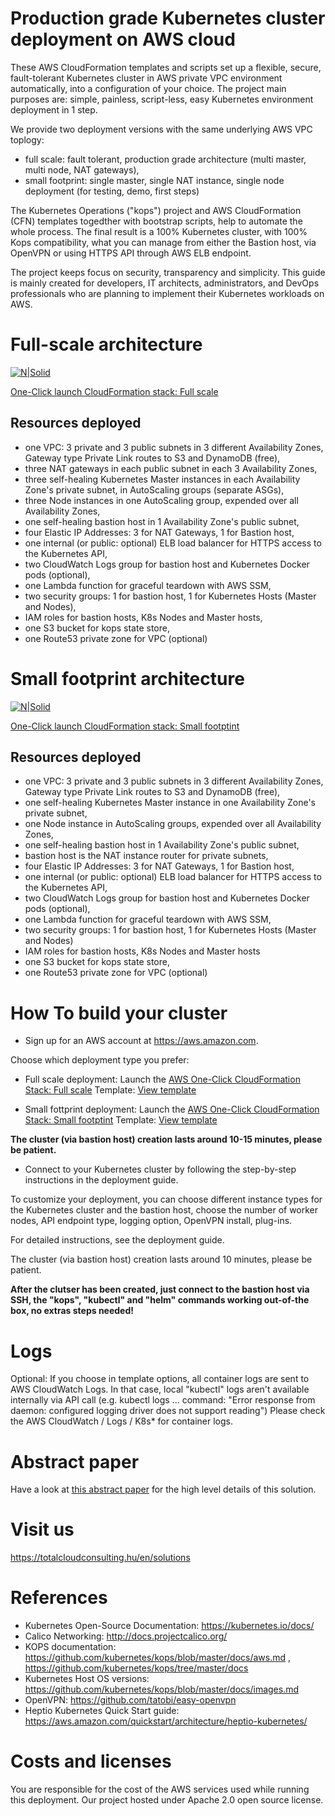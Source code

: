 # Production grade Kubernetes cluster deployment on AWS cloud

These AWS CloudFormation templates and scripts set up a flexible, secure, fault-tolerant Kubernetes cluster in AWS private VPC environment automatically, into a configuration of your choice. The project main purposes are: simple, painless, script-less, easy Kubernetes environment deployment in 1 step.

We provide two deployment versions with the same underlying AWS VPC toplogy:

* full scale: fault tolerant, production grade architecture (multi master, multi node, NAT gateways),
* small footprint: single master, single NAT instance, single node deployment (for testing, demo, first steps)

The Kubernetes Operations ("kops") project and AWS CloudFormation (CFN) templates togedther with bootstrap scripts, help to automate the whole process. The final result is a 100% Kubernetes cluster, with 100% Kops compatibility, what you can manage from either the Bastion host, via OpenVPN or using HTTPS API through AWS ELB endpoint.

The project keeps focus on security, transparency and simplicity. This guide is mainly created for developers, IT architects, administrators, and DevOps professionals who are planning to implement their Kubernetes workloads on AWS.



# Full-scale architecture

[![N|Solid](https://raw.githubusercontent.com/totalcloudconsulting/kubernetes-aws/master/docs/k8s-fullscale.png)](https://totalcloudconsulting.hu/en/solutions/containerization)

[One-Click launch CloudFormation stack: Full scale](https://console.aws.amazon.com/cloudformation/home?region=eu-west-1#/stacks/new?stackName=Total-Cloud-K8s-Full&templateURL=https://s3-eu-west-1.amazonaws.com/tc2-kubernetes/latest/cfn-templates/latest.yaml )

## Resources deployed

* one VPC: 3 private and 3 public subnets in 3 different Availability Zones, Gateway type Private Link routes to S3 and DynamoDB (free),
* three NAT gateways in each public subnet in each 3 Availability Zones,
* three  self-healing Kubernetes Master instances in each Availability Zone's private subnet, in AutoScaling groups (separate ASGs),
* three Node instances in one AutoScaling group, expended over all Availability Zones,
* one self-healing bastion host in 1 Availability Zone's public subnet,
* four Elastic IP Addresses: 3 for NAT Gateways, 1 for Bastion host,
* one internal (or public: optional) ELB load balancer for HTTPS access to the Kubernetes API,
* two CloudWatch Logs group for bastion host and Kubernetes Docker pods (optional),
* one Lambda function for graceful teardown with AWS SSM,
* two security groups: 1 for bastion host, 1 for Kubernetes Hosts (Master and Nodes),
* IAM roles for bastion hosts, K8s Nodes and Master hosts,
* one S3 bucket for kops state store,
* one Route53 private zone for VPC (optional)


# Small footprint architecture

[![N|Solid](https://raw.githubusercontent.com/totalcloudconsulting/kubernetes-aws/master/docs/k8s-small-footprint.png)](https://totalcloudconsulting.hu/en/solutions/containerization)


[One-Click launch CloudFormation stack: Small footptint](https://console.aws.amazon.com/cloudformation/home?region=eu-west-1#/stacks/new?stackName=Total-Cloud-K8s-Small&templateURL=https://s3-eu-west-1.amazonaws.com/tc2-kubernetes/latest/cfn-templates/latest-single-natinstance.yaml )

## Resources deployed

* one VPC: 3 private and 3 public subnets in 3 different Availability Zones, Gateway type Private Link routes to S3 and DynamoDB (free),
* one self-healing Kubernetes Master instance in one Availability Zone's private subnet,
* one Node instance in AutoScaling groups, expended over all Availability Zones,
* one self-healing bastion host in 1 Availability Zone's public subnet,
* bastion host is the NAT instance router for private subnets,
* four Elastic IP Addresses: 3 for NAT Gateways, 1 for Bastion host,
* one internal (or public: optional) ELB load balancer for HTTPS access to the Kubernetes API,
* two CloudWatch Logs group for bastion host and Kubernetes Docker pods (optional),
* one Lambda function for graceful teardown with AWS SSM,
* two security groups: 1 for bastion host, 1 for Kubernetes Hosts (Master and Nodes)
* IAM roles for bastion hosts, K8s Nodes and Master hosts
* one S3 bucket for kops state store,
* one Route53 private zone for VPC (optional)


# How To build your cluster

* Sign up for an AWS account at https://aws.amazon.com.

Choose which deployment type you prefer:

* Full scale deployment: Launch the [AWS One-Click CloudFormation Stack: Full scale](https://console.aws.amazon.com/cloudformation/home?region=eu-west-1#/stacks/new?stackName=Total-Cloud-K8s-Full&templateURL=https://s3-eu-west-1.amazonaws.com/tc2-kubernetes/latest/cfn-templates/latest.yaml ) Template: [View template](https://s3-eu-west-1.amazonaws.com/tc2-kubernetes/latest/cfn-templates/latest.yaml )

* Small fottprint deployment: Launch the [AWS One-Click CloudFormation Stack: Small footptint](https://console.aws.amazon.com/cloudformation/home?region=eu-west-1#/stacks/new?stackName=Total-Cloud-K8s-Small&templateURL=https://s3-eu-west-1.amazonaws.com/tc2-kubernetes/latest/cfn-templates/latest-single-natinstance.yaml ) Template: [View template](https://s3-eu-west-1.amazonaws.com/tc2-kubernetes/latest/cfn-templates/latest-single-natinstance.yaml )


**The cluster (via bastion host) creation lasts around 10-15 minutes, please be patient.**

* Connect to your Kubernetes cluster by following the step-by-step instructions in the deployment guide.

To customize your deployment, you can choose different instance types for the Kubernetes cluster and the bastion host, choose the number of worker nodes, API endpoint type, logging option, OpenVPN install,  plug-ins.  

For detailed instructions, see the deployment guide.


The cluster (via bastion host) creation lasts around 10 minutes, please be patient.

**After the clutser has been created, just connect to the bastion host via SSH, the "kops", "kubectl" and "helm" commands working out-of-the box, no extras steps needed!**

# Logs

Optional: If you choose in template options, all container logs are sent to AWS CloudWatch Logs. In that case, local "kubectl" logs aren't  available internally via API call (e.g. kubectl logs ... command: "Error response from daemon: configured logging driver does not support reading") Please check the AWS CloudWatch / Logs / K8s* for container logs.

# Abstract paper

Have a look at [this abstract paper](docs/TC2_Abstratct_production_grade_Kubernetes_deployment_on_AWS.pdf) for the high level details of this solution.

# Visit us

https://totalcloudconsulting.hu/en/solutions

# References

* Kubernetes Open-Source Documentation: https://kubernetes.io/docs/
* Calico Networking: http://docs.projectcalico.org/
* KOPS documentation: https://github.com/kubernetes/kops/blob/master/docs/aws.md ,  https://github.com/kubernetes/kops/tree/master/docs
* Kubernetes Host OS versions: https://github.com/kubernetes/kops/blob/master/docs/images.md
* OpenVPN: https://github.com/tatobi/easy-openvpn
* Heptio Kubernetes Quick Start guide: https://aws.amazon.com/quickstart/architecture/heptio-kubernetes/

# Costs and licenses

You are responsible for the cost of the AWS services used while running this deployment. Our project hosted under Apache 2.0 open source license.

